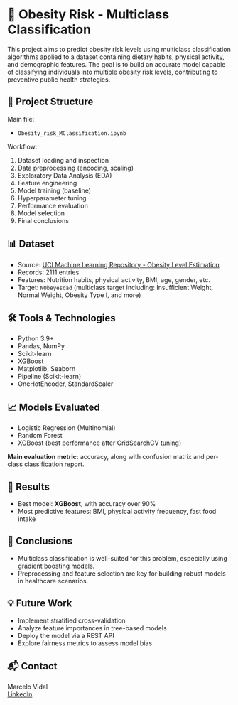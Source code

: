 # 🧠 Obesity Risk - Multiclass Classification

This project aims to predict obesity risk levels using multiclass classification algorithms applied to a dataset containing dietary habits, physical activity, and demographic features. The goal is to build an accurate model capable of classifying individuals into multiple obesity risk levels, contributing to preventive public health strategies.

## 📁 Project Structure

Main file:
- `Obesity_risk_MClassification.ipynb`

Workflow:
1. Dataset loading and inspection
2. Data preprocessing (encoding, scaling)
3. Exploratory Data Analysis (EDA)
4. Feature engineering
5. Model training (baseline)
6. Hyperparameter tuning
7. Performance evaluation
8. Model selection
9. Final conclusions

## 📊 Dataset

- Source: [UCI Machine Learning Repository - Obesity Level Estimation](https://archive.ics.uci.edu/ml/datasets/Obesity+Level+Estimation)
- Records: 2111 entries
- Features: Nutrition habits, physical activity, BMI, age, gender, etc.
- Target: `NObeyesdad` (multiclass target including: Insufficient Weight, Normal Weight, Obesity Type I, and more)

## 🛠️ Tools & Technologies

- Python 3.9+
- Pandas, NumPy
- Scikit-learn
- XGBoost
- Matplotlib, Seaborn
- Pipeline (Scikit-learn)
- OneHotEncoder, StandardScaler

## 📈 Models Evaluated

- Logistic Regression (Multinomial)
- Random Forest
- XGBoost (best performance after GridSearchCV tuning)

**Main evaluation metric**: accuracy, along with confusion matrix and per-class classification report.

## 🚀 Results

- Best model: **XGBoost**, with accuracy over 90%
- Most predictive features: BMI, physical activity frequency, fast food intake

## 📌 Conclusions

- Multiclass classification is well-suited for this problem, especially using gradient boosting models.
- Preprocessing and feature selection are key for building robust models in healthcare scenarios.

## 💡 Future Work

- Implement stratified cross-validation
- Analyze feature importances in tree-based models
- Deploy the model via a REST API
- Explore fairness metrics to assess model bias

## 📬 Contact

Marcelo Vidal  
[LinkedIn](https://www.linkedin.com/in/marcelo-vidal-bravo)  
